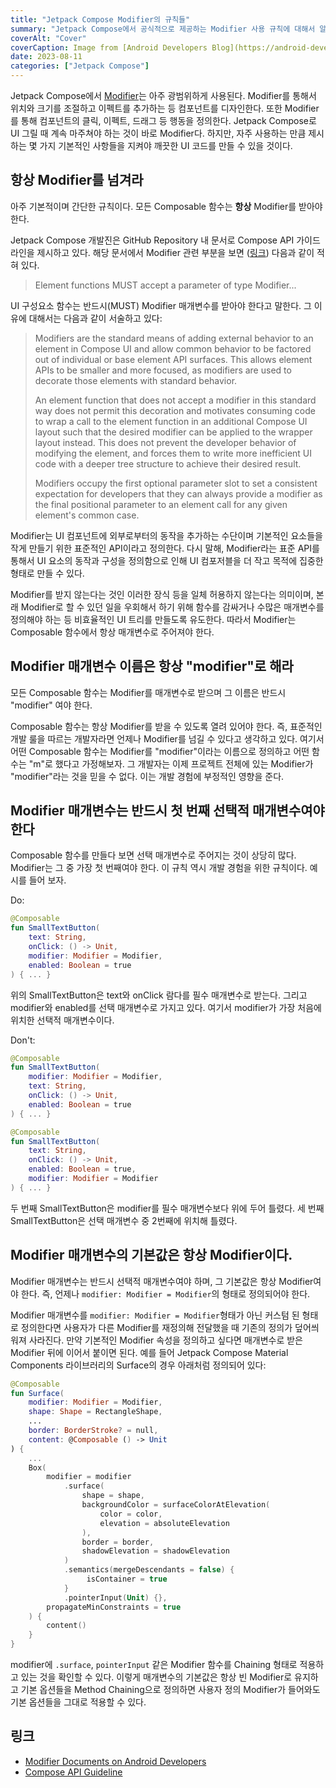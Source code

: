 ```yaml
---
title: "Jetpack Compose Modifier의 규칙들"
summary: "Jetpack Compose에서 공식적으로 제공하는 Modifier 사용 규칙에 대해서 알아보자."
coverAlt: "Cover"
coverCaption: Image from [Android Developers Blog](https://android-developers.googleblog.com/2022/05/whats-new-in-jetpack-compose.html)
date: 2023-08-11
categories: ["Jetpack Compose"]
---
```


Jetpack Compose에서 [Modifier](https://developer.android.com/jetpack/compose/modifiers)는 아주 광범위하게 사용된다.
Modifier를 통해서 위치와 크기를 조절하고 이펙트를 추가하는 등 컴포넌트를 디자인한다.
또한 Modifier를 통해 컴포넌트의 클릭, 이펙트, 드래그 등 행동을 정의한다.
Jetpack Compose로 UI 그릴 때 계속 마주쳐야 하는 것이 바로 Modifier다.
하지만, 자주 사용하는 만큼 제시하는 몇 가지 기본적인 사항들을 지켜야 깨끗한 UI 코드를 만들 수 있을 것이다.

## 항상 Modifier를 넘겨라

아주 기본적이며 간단한 규칙이다.
모든 Composable 함수는 **항상** Modifier를 받아야 한다.

Jetpack Compose 개발진은 GitHub Repository 내 문서로 Compose API 가이드라인을 제시하고 있다.
해당 문서에서 Modifier 관련 부분을 보면 ([링크](https://github.com/androidx/androidx/blob/androidx-main/compose/docs/compose-api-guidelines.md#elements-accept-and-respect-a-modifier-parameter)) 다음과 같이 적혀 있다.

> Element functions MUST accept a parameter of type Modifier...

UI 구성요소 함수는 반드시(MUST) Modifier 매개변수를 받아야 한다고 말한다.
그 이유에 대해서는 다음과 같이 서술하고 있다:

> Modifiers are the standard means of adding external behavior to an element in Compose UI and allow common behavior to be factored out of individual or base element API surfaces. This allows element APIs to be smaller and more focused, as modifiers are used to decorate those elements with standard behavior.
>
> An element function that does not accept a modifier in this standard way does not permit this decoration and motivates consuming code to wrap a call to the element function in an additional Compose UI layout such that the desired modifier can be applied to the wrapper layout instead. This does not prevent the developer behavior of modifying the element, and forces them to write more inefficient UI code with a deeper tree structure to achieve their desired result.
>
> Modifiers occupy the first optional parameter slot to set a consistent expectation for developers that they can always provide a modifier as the final positional parameter to an element call for any given element's common case.

Modifier는 UI 컴포넌트에 외부로부터의 동작을 추가하는 수단이며 기본적인 요소들을 작게 만들기 위한 표준적인 API이라고 정의한다. 다시 말해, Modifier라는 표준 API를 통해서 UI 요소의 동작과 구성을 정의함으로 인해 UI 컴포저블을 더 작고 목적에 집중한 형태로 만들 수 있다.

Modifier를 받지 않는다는 것인 이러한 장식 등을 일체 허용하지 않는다는 의미이며, 본래 Modifier로 할 수 있던 일을 우회해서 하기 위해 함수를 감싸거나 수많은 매개변수를 정의해야 하는 등 비효율적인 UI 트리를 만들도록 유도한다.
따라서 Modifier는 Composable 함수에서 항상 매개변수로 주어져야 한다.

## Modifier 매개변수 이름은 항상 "modifier"로 해라

모든 Composable 함수는 Modifier를 매개변수로 받으며 그 이름은 반드시 "modifier" 여야 한다.

Composable 함수는 항상 Modifier를 받을 수 있도록 열려 있어야 한다.
즉, 표준적인 개발 룰을 따르는 개발자라면 언제나 Modifier를 넘길 수 있다고 생각하고 있다.
여기서 어떤 Composable 함수는 Modifier를 "modifier"이라는 이름으로 정의하고 어떤 함수는 "m"로 했다고 가정해보자.
그 개발자는 이제 프로젝트 전체에 있는 Modifier가 "modifier"라는 것을 믿을 수 없다.
이는 개발 경험에 부정적인 영향을 준다.

## Modifier 매개변수는 반드시 첫 번째 선택적 매개변수여야 한다

Composable 함수를 만들다 보면 선택 매개변수로 주어지는 것이 상당히 많다.
Modifier는 그 중 가장 첫 번째여야 한다.
이 규칙 역시 개발 경험을 위한 규칙이다.
예시를 들어 보자.

Do:
```kotlin
@Composable
fun SmallTextButton(
    text: String,
    onClick: () -> Unit,
    modifier: Modifier = Modifier,
    enabled: Boolean = true
) { ... }
```

위의 SmallTextButton은 text와 onClick 람다를 필수 매개변수로 받는다.
그리고 modifier와 enabled를 선택 매개변수로 가지고 있다.
여기서 modifier가 가장 처음에 위치한 선택적 매개변수이다.

Don't:
```kotlin
@Composable
fun SmallTextButton(
    modifier: Modifier = Modifier,
    text: String,
    onClick: () -> Unit,
    enabled: Boolean = true
) { ... }

@Composable
fun SmallTextButton(
    text: String,
    onClick: () -> Unit,
    enabled: Boolean = true,
    modifier: Modifier = Modifier
) { ... }
```

두 번째 SmallTextButton은 modifier를 필수 매개변수보다 위에 두어 틀렸다.
세 번째 SmallTextButton은 선택 매개변수 중 2번째에 위치해 틀렸다.

## Modifier 매개변수의 기본값은 항상 Modifier이다.

Modifier 매개변수는 반드시 선택적 매개변수여야 하며, 그 기본값은 항상 Modifier여야 한다.
즉, 언제나 `modifier: Modifier = Modifier`의 형태로 정의되어야 한다.

Modifier 매개변수를 `modifier: Modifier = Modifier`형태가 아닌 커스텀 된 형태로 정의한다면 사용자가 다른 Modifier를 재정의해 전달했을 때 기존의 정의가 덮어씌워져 사라진다.
만약 기본적인 Modifier 속성을 정의하고 싶다면 매개변수로 받은 Modifier 뒤에 이어서 붙이면 된다.
예를 들어 Jetpack Compose Material Components 라이브러리의 Surface의 경우 아래처럼 정의되어 있다:

```kotlin
@Composable
fun Surface(
    modifier: Modifier = Modifier,
    shape: Shape = RectangleShape,
    ...
    border: BorderStroke? = null,
    content: @Composable () -> Unit
) {
    ...
    Box(
        modifier = modifier
            .surface(
                shape = shape,
                backgroundColor = surfaceColorAtElevation(
                    color = color,
                    elevation = absoluteElevation
                ),
                border = border,
                shadowElevation = shadowElevation
            )
            .semantics(mergeDescendants = false) {
                 isContainer = true
            }
            .pointerInput(Unit) {},
        propagateMinConstraints = true
    ) {
        content()
    }
}
```

modifier에 `.surface`, `pointerInput` 같은 Modifier 함수를 Chaining 형태로 적용하고 있는 것을 확인할 수 있다.
이렇게 매개변수의 기본값은 항상 빈 Modifier로 유지하고 기본 옵션들을 Method Chaining으로 정의하면 사용자 정의 Modifier가 들어와도 기본 옵션들을 그대로 적용할 수 있다.

## 링크

- [Modifier Documents on Android Developers](https://developer.android.com/jetpack/compose/modifiers)
- [Compose API Guideline](https://github.com/androidx/androidx/blob/androidx-main/compose/docs/compose-api-guidelines.md)
